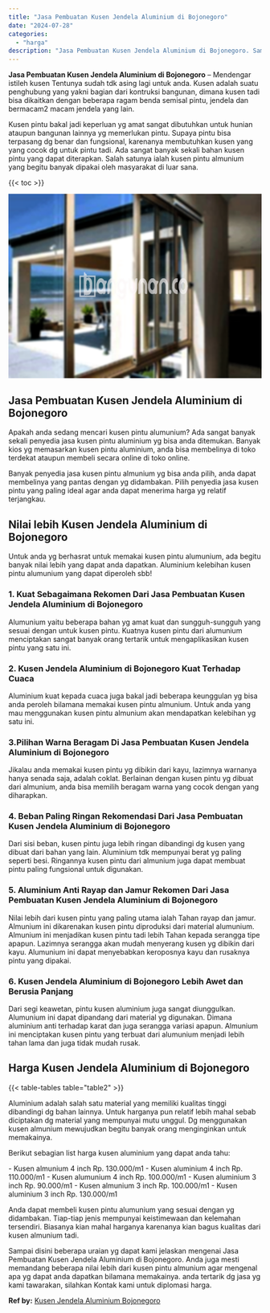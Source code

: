 ```yaml
---
title: "Jasa Pembuatan Kusen Jendela Aluminium di Bojonegoro"
date: "2024-07-28"
categories: 
  - "harga"
description: "Jasa Pembuatan Kusen Jendela Aluminium di Bojonegoro. Sampai disini beberapa uraian yg dapat kami jelaskan mengenai Jasa Pembuatan Kusen Jendela Aluminium di..."
---
```


**Jasa Pembuatan Kusen Jendela Aluminium di Bojonegoro** – Mendengar istileh kusen Tentunya sudah tdk asing lagi untuk anda. Kusen adalah suatu penghubung yang yakni bagian dari kontruksi bangunan, dimana kusen tadi bisa dikaitkan dengan beberapa ragam benda semisal pintu, jendela dan bermacam2 macam jendela yang lain.

Kusen pintu bakal jadi keperluan yg amat sangat dibutuhkan untuk hunian ataupun bangunan lainnya yg memerlukan pintu. Supaya pintu bisa terpasang dg benar dan fungsional, karenanya membutuhkan kusen yang yang cocok dg untuk pintu tadi. Ada sangat banyak sekali bahan kusen pintu yang dapat diterapkan. Salah satunya ialah kusen pintu almunium yang begitu banyak dipakai oleh masyarakat di luar sana.

{{< toc >}}

![Jasa Pembuatan Kusen Jendela Aluminium di Bojonegoro](/images/harga-kusen-jendela-alumunium-02.png)

## Jasa Pembuatan Kusen Jendela Aluminium di Bojonegoro

Apakah anda sedang mencari kusen pintu alumunium? Ada sangat banyak sekali penyedia jasa kusen pintu aluminium yg bisa anda ditemukan. Banyak kios yg memasarkan kusen pintu aluminium, anda bisa membelinya di toko terdekat ataupun membeli secara online di toko online.

Banyak penyedia jasa kusen pintu almunium yg bisa anda pilih, anda dapat membelinya yang pantas dengan yg didambakan. Pilih penyedia jasa kusen pintu yang paling ideal agar anda dapat menerima harga yg relatif terjangkau.

## Nilai lebih Kusen Jendela Aluminium di Bojonegoro

Untuk anda yg berhasrat untuk memakai kusen pintu alumunium, ada begitu banyak nilai lebih yang dapat anda dapatkan. Aluminium kelebihan kusen pintu alumunium yang dapat diperoleh sbb!

### 1\. Kuat Sebagaimana Rekomen Dari Jasa Pembuatan Kusen Jendela Aluminium di Bojonegoro

Alumunium yaitu beberapa bahan yg amat kuat dan sungguh-sungguh yang sesuai dengan untuk kusen pintu. Kuatnya kusen pintu dari alumunium menciptakan sangat banyak orang tertarik untuk mengaplikasikan kusen pintu yang satu ini.

### 2\. Kusen Jendela Aluminium di Bojonegoro Kuat Terhadap Cuaca

Aluminium kuat kepada cuaca juga bakal jadi beberapa keunggulan yg bisa anda peroleh bilamana memakai kusen pintu almunium. Untuk anda yang mau menggunakan kusen pintu almunium akan mendapatkan kelebihan yg satu ini.

### 3.Pilihan Warna Beragam Di Jasa Pembuatan Kusen Jendela Aluminium di Bojonegoro

Jikalau anda memakai kusen pintu yg dibikin dari kayu, lazimnya warnanya hanya senada saja, adalah coklat. Berlainan dengan kusen pintu yg dibuat dari almunium, anda bisa memilih beragam warna yang cocok dengan yang diharapkan.

### 4\. Beban Paling Ringan Rekomendasi Dari Jasa Pembuatan Kusen Jendela Aluminium di Bojonegoro

Dari sisi beban, kusen pintu juga lebih ringan dibandingi dg kusen yang dibuat dari bahan yang lain. Aluminium tdk mempunyai berat yg paling seperti besi. Ringannya kusen pintu dari almunium juga dapat membuat pintu paling fungsional untuk digunakan.

### 5\. Aluminium Anti Rayap dan Jamur Rekomen Dari Jasa Pembuatan Kusen Jendela Aluminium di Bojonegoro

Nilai lebih dari kusen pintu yang paling utama ialah Tahan rayap dan jamur. Almunium ini dikarenakan kusen pintu diproduksi dari material alumunium. Almunium ini menjadikan kusen pintu tadi lebih Tahan kepada serangga tipe apapun. Lazimnya serangga akan mudah menyerang kusen yg dibikin dari kayu. Alumunium ini dapat menyebabkan keroposnya kayu dan rusaknya pintu yang dipakai.

### 6\. Kusen Jendela Aluminium di Bojonegoro Lebih Awet dan Berusia Panjang

Dari segi keawetan, pintu kusen aluminium juga sangat diunggulkan. Alumunium ini dapat dipandang dari material yg digunakan. Dimana aluminium anti terhadap karat dan juga serangga variasi apapun. Almunium ini menciptakan kusen pintu yang terbuat dari alumunium menjadi lebih tahan lama dan juga tidak mudah rusak.

## Harga Kusen Jendela Aluminium di Bojonegoro

{{< table-tables table="table2" >}}

Aluminium adalah salah satu material yang memiliki kualitas tinggi dibandingi dg bahan lainnya. Untuk harganya pun relatif lebih mahal sebab diciptakan dg material yang mempunyai mutu unggul. Dg menggunakan kusen almunium mewujudkan begitu banyak orang menginginkan untuk memakainya.

Berikut sebagian list harga kusen aluminium yang dapat anda tahu:

\- Kusen almunium 4 inch Rp. 130.000/m1 - Kusen aluminium 4 inch Rp. 110.000/m1 - Kusen alumunium 4 inch Rp. 100.000/m1 - Kusen aluminium 3 inch Rp. 90.000/m1 - Kusen almunium 3 inch Rp. 100.000/m1 - Kusen aluminium 3 inch Rp. 130.000/m1

Anda dapat membeli kusen pintu alumunium yang sesuai dengan yg didambakan. Tiap-tiap jenis mempunyai keistimewaan dan kelemahan tersendiri. Biasanya kian mahal harganya karenanya kian bagus kualitas dari kusen almunium tadi.

Sampai disini beberapa uraian yg dapat kami jelaskan mengenai Jasa Pembuatan Kusen Jendela Aluminium di Bojonegoro. Anda juga mesti memandang beberapa nilai lebih dari kusen pintu almunium agar mengenal apa yg dapat anda dapatkan bilamana memakainya. anda tertarik dg jasa yg kami tawarakan, silahkan Kontak kami untuk diplomasi harga.

**Ref by:** [Kusen Jendela Aluminium Bojonegoro](https://id.wikipedia.org/wiki/Kusen)
